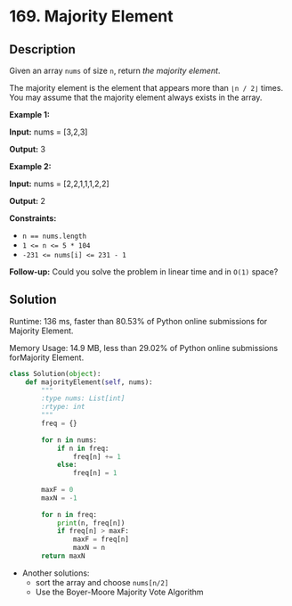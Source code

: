# 169. Majority Element

## Description

Given an array `nums` of size `n`, return *the majority element*.

The majority element is the element that appears more than `⌊n / 2⌋` times. You may assume that the majority element always exists in the array.

**Example 1:**

**Input:** nums = [3,2,3]

**Output:** 3

**Example 2:**

**Input:** nums = [2,2,1,1,1,2,2]

**Output:** 2

**Constraints:**

- `n == nums.length`
- `1 <= n <= 5 * 104`
- `-231 <= nums[i] <= 231 - 1`

**Follow-up:** Could you solve the problem in linear time and in `O(1)` space?

## Solution

Runtime: 136 ms, faster than 80.53% of Python online submissions for Majority Element.

Memory Usage: 14.9 MB, less than 29.02% of Python online submissions forMajority Element.

```python
class Solution(object):
    def majorityElement(self, nums):
        """
        :type nums: List[int]
        :rtype: int
        """
        freq = {}
        
        for n in nums:
            if n in freq:
                freq[n] += 1
            else:
                freq[n] = 1
        
        maxF = 0
        maxN = -1
        
        for n in freq:
            print(n, freq[n])
            if freq[n] > maxF:
                maxF = freq[n]
                maxN = n
        return maxN
```

- Another solutions:
   - sort the array and choose `nums[n/2]`
   - Use the Boyer-Moore Majority Vote Algorithm

